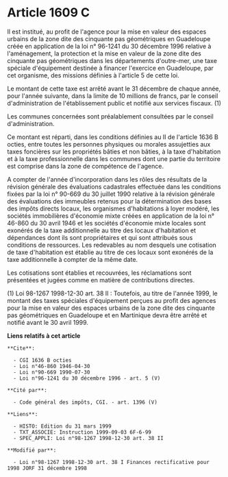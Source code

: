 # Article 1609 C

Il est institué, au profit de l'agence pour la mise en valeur des espaces urbains de la zone dite des cinquante pas
géométriques en Guadeloupe créée en application de la loi n° 96-1241 du 30 décembre 1996 relative à l'aménagement, la
protection et la mise en valeur de la zone dite des cinquante pas géométriques dans les départements d'outre-mer, une taxe
spéciale d'équipement destinée à financer l'exercice en Guadeloupe, par cet organisme, des missions définies à l'article 5 de
cette loi.

Le montant de cette taxe est arrêté avant le 31 décembre de chaque année, pour l'année suivante, dans la limite de 10
millions de francs, par le conseil d'administration de l'établissement public et notifié aux services fiscaux. (1)

Les communes concernées sont préalablement consultées par le conseil d'administration.

Ce montant est réparti, dans les conditions définies au II de l'article 1636 B octies, entre toutes les personnes physiques
ou morales assujetties aux taxes foncières sur les propriétés bâties et non bâties, à la taxe d'habitation et à la taxe
professionnelle dans les communes dont une partie du territoire est comprise dans la zone de compétence de l'agence.

A compter de l'année d'incorporation dans les rôles des résultats de la révision générale des évaluations cadastrales
effectuée dans les conditions fixées par la loi n° 90-669 du 30 juillet 1990 relative à la révision générale des évaluations
des immeubles retenus pour la détermination des bases des impôts directs locaux, les organismes d'habitations à loyer modéré,
les sociétés immobilières d'économie mixte créées en application de la loi n° 46-860 du 30 avril 1946 et les sociétés
d'économie mixte locales sont exonérés de la taxe additionnelle au titre des locaux d'habitation et dépendances dont ils sont
propriétaires et qui sont attribués sous conditions de ressources. Les redevables au nom desquels une cotisation de taxe
d'habitation est établie au titre de ces locaux sont exonérés de la taxe additionnelle à compter de la même date.

Les cotisations sont établies et recouvrées, les réclamations sont présentées et jugées comme en matière de contributions
directes.

(1) Loi 98-1267 1998-12-30 art. 38 II : Toutefois, au titre de l'année 1999, le montant des taxes spéciales d'équipement
perçues au profit des agences pour la mise en valeur des espaces urbains de la zone dite des cinquante pas géométriques en
Guadeloupe et en Martinique devra être arrêté et notifié avant le 30 avril 1999.

**Liens relatifs à cet article**

	**Cite**:

	  - CGI 1636 B octies
	  - Loi n°46-860 1946-04-30
	  - Loi n°90-669 1990-07-30
	  - Loi n°96-1241 du 30 décembre 1996 - art. 5 (V)

	**Cité par**:

	  - Code général des impôts, CGI. - art. 1396 (V)

	**Liens**:

	  - HISTO: Edition du 31 mars 1999
	  - TXT_ASSOCIE: Instruction 1999-09-03 6F-6-99
	  - SPEC_APPLI: Loi n°98-1267 1998-12-30 art. 38 II

	**Modifié par**:

	  - Loi n°98-1267 1998-12-30 art. 38 I Finances rectificative pour 1998 JORF 31 décembre 1998
